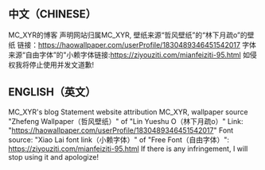 中文（CHINESE）
--------------------------------------------------------------------------------------------
MC_XYR的博客
声明网站归属MC_XYR, 壁纸来源“哲风壁纸”的“林下月疏o”的壁纸 链接：https://haowallpaper.com/userProfile/1830489346451542017
字体来源“自由字体”的"小赖字体链接:https://ziyouziti.com/mianfeiziti-95.html 如侵权我将停止使用并发文道歉!

 ENGLISH（英文）
--------------------------------------------------------------------------------------------
MC_XYR's blog
Statement website attribution MC_XYR, wallpaper source "Zhefeng Wallpaper（哲风壁纸）" of "Lin Yueshu O（林下月疏o）" Link: "https://haowallpaper.com/userProfile/1830489346451542017"
Font source: "Xiao Lai font link（小赖字体）" of "Free Font（自由字体）": https://ziyouziti.com/mianfeiziti-95.html If there is any infringement, I will stop using it and apologize!
